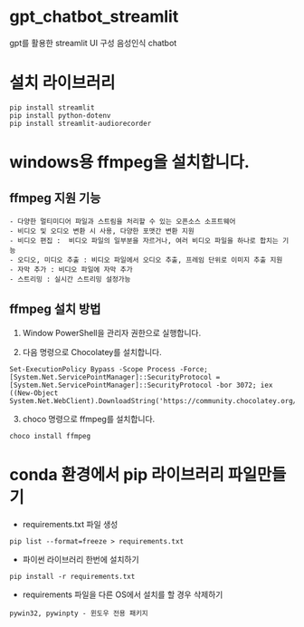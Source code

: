 # gpt_chatbot_streamlit

gpt를 활용한 streamlit UI 구성 음성인식 chatbot

# 설치 라이브러리

```
pip install streamlit
pip install python-dotenv
pip install streamlit-audiorecorder
```

# windows용 ffmpeg을 설치합니다.

## ffmpeg 지원 기능

    - 다양한 멀티미디어 파일과 스트림을 처리할 수 있는 오픈소스 소프트웨어
    - 비디오 및 오디오 변환 시 사용, 다양한 포맷간 변환 지원
    - 비디오 편집 :  비디오 파일의 일부분을 자르거나, 여러 비디오 파일을 하나로 합치는 기능
    - 오디오, 미디오 추출 : 비디오 파일에서 오디오 추출, 프레임 단위로 이미지 추출 지원
    - 자막 추가 : 비디오 파일에 자막 추가
    - 스트리밍 : 실시간 스트리밍 설정가능

## ffmpeg 설치 방법

1. Window PowerShell을 관리자 권한으로 실행합니다.

2. 다음 명령으로 Chocolatey를 설치합니다.

```
Set-ExecutionPolicy Bypass -Scope Process -Force; [System.Net.ServicePointManager]::SecurityProtocol = [System.Net.ServicePointManager]::SecurityProtocol -bor 3072; iex ((New-Object System.Net.WebClient).DownloadString('https://community.chocolatey.org/install.ps1'))
```

3. choco 명령으로 ffmpeg를 설치합니다.

```
choco install ffmpeg
```

# conda 환경에서 pip 라이브러리 파일만들기

- requirements.txt 파일 생성

```
pip list --format=freeze > requirements.txt
```

- 파이썬 라이브러리 한번에 설치하기

```
pip install -r requirements.txt
```

- requirements 파일을 다른 OS에서 설치를 할 경우 삭제하기

```
pywin32, pywinpty - 윈도우 전용 패키지
```

